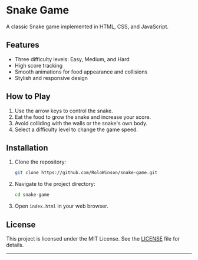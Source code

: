 # Snake Game

A classic Snake game implemented in HTML, CSS, and JavaScript. 

## Features

- Three difficulty levels: Easy, Medium, and Hard
- High score tracking
- Smooth animations for food appearance and collisions
- Stylish and responsive design

## How to Play

1. Use the arrow keys to control the snake.
2. Eat the food to grow the snake and increase your score.
3. Avoid colliding with the walls or the snake's own body.
4. Select a difficulty level to change the game speed.

## Installation

1. Clone the repository:
    ```bash
    git clone https://github.com/RoloWinson/snake-game.git
    ```
2. Navigate to the project directory:
    ```bash
    cd snake-game
    ```
3. Open `index.html` in your web browser.

## License

This project is licensed under the MIT License. See the [LICENSE](LICENSE) file for details.

---
